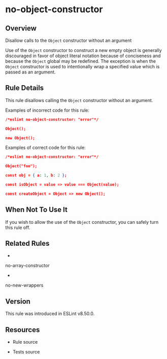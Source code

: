 

# no-object-constructor
## Overview

Disallow calls to the `Object` constructor without an argument

Use of the `Object` constructor to construct a new empty object is generally discouraged in favor of object literal notation because of conciseness and because the `Object` global may be redefined.
The exception is when the `Object` constructor is used to intentionally wrap a specified value which is passed as an argument.

## Rule Details

This rule disallows calling the `Object` constructor without an argument.

Examples of incorrect code for this rule:


```json
/*eslint no-object-constructor: "error"*/

Object();

new Object();
```

Examples of correct code for this rule:


```json
/*eslint no-object-constructor: "error"*/

Object("foo");

const obj = { a: 1, b: 2 };

const isObject = value => value === Object(value);

const createObject = Object => new Object();
```

## When Not To Use It

If you wish to allow the use of the `Object` constructor, you can safely turn this rule off.

## Related Rules


- 
no-array-constructor 

- 
no-new-wrappers 

## Version

This rule was introduced in ESLint v8.50.0.

## Resources


- Rule source 

- Tests source 

